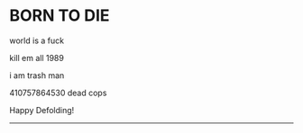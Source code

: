 # BORN TO DIE

world is a fuck

kill em all 1989

i am trash man

410757864530 dead cops

Happy Defolding!

---

